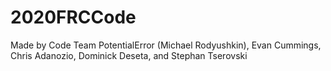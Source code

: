 # 2020FRCCode
Made by Code Team PotentialError (Michael Rodyushkin), Evan Cummings, Chris Adanozio, Dominick Deseta, and Stephan Tserovski
